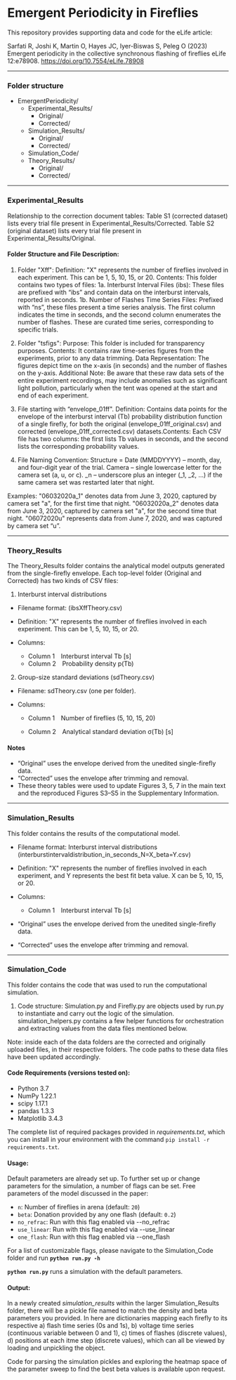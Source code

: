 # Emergent Periodicity in Fireflies

This repository provides supporting data and code for the eLife article:

Sarfati R, Joshi K, Martin O, Hayes JC, Iyer-Biswas S, Peleg O (2023)
Emergent periodicity in the collective synchronous flashing of fireflies
eLife 12:e78908. https://doi.org/10.7554/eLife.78908

----------------------------------------------------------------
### Folder structure

- EmergentPeriodicity/
  - Experimental_Results/
    - Original/
    - Corrected/
  - Simulation_Results/
    - Original/
    - Corrected/
  - Simulation_Code/
  - Theory_Results/
    - Original/
    - Corrected/

----------------------------------------------------------------
### Experimental_Results 
Relationship to the correction document tables: 
Table S1 (corrected dataset) lists every trial file present in Experimental_Results/Corrected.
Table S2 (original dataset) lists every trial file present in Experimental_Results/Original.

#### Folder Structure and File Description:
1. Folder "Xff":
Definition: "X" represents the number of fireflies involved in each experiment. This can be 1, 5, 10, 15, or 20. 
Contents: This folder contains two types of files:
1a. Interburst Interval Files (ibs): These files are prefixed with “ibs” and contain data on the interburst intervals, reported in seconds.
1b. Number of Flashes Time Series Files: Prefixed with “ns”, these files present a time series analysis. The first column indicates the time in seconds, and the second column enumerates the number of flashes. These are curated time series, corresponding to specific trials.

2. Folder "tsfigs":
Purpose: This folder is included for transparency purposes.
Contents: It contains raw time-series figures from the experiments, prior to any data trimming.
Data Representation: The figures depict time on the x-axis (in seconds) and the number of flashes on the y-axis.
Additional Note: Be aware that these raw data sets of the entire experiment recordings, may include anomalies such as significant light pollution, particularly when the tent was opened at the start and end of each experiment.

3. File starting with “envelope_01ff".
Definition: Contains data points for the envelope of the interburst interval (Tb) probability distribution function of a single firefly, for both the original (envelope_01ff_original.csv) and corrected (envelope_01ff_corrected.csv) datasets.Contents:  Each CSV file has two columns: the first lists Tb values in seconds, and the second lists the corresponding probability values.

4. File Naming Convention:
Structure = <MMDDYYYY><Camera><optional _n>
Date (MMDDYYYY) – month, day, and four-digit year of the trial.
Camera – single lowercase letter for the camera set (a, u, or c).
_n – underscore plus an integer (_1, _2, …) if the same camera set was restarted later that night.

Examples:
"06032020a_1" denotes data from June 3, 2020, captured by camera set "a", for the first time that night. 
"06032020a_2" denotes data from June 3, 2020, captured by camera set "a", for the second time that night. 
"06072020u" represents data from June 7, 2020, and was captured by camera set “u”.


----------------------------------------------------------------
###  Theory_Results
The Theory_Results folder contains the analytical model outputs generated from the single-firefly envelope. Each top-level folder (Original and Corrected) has two kinds of CSV files:

1. Interburst interval distributions 

- Filename format: (ibsXffTheory.csv)

- Definition: "X" represents the number of fireflies involved in each experiment. This can be 1, 5, 10, 15, or 20. 

- Columns:
    - Column 1 Interburst interval Tb [s]
    - Column 2 Probability density p(Tb)

2. Group-size standard deviations (sdTheory.csv)

- Filename: sdTheory.csv (one per folder).

- Columns:
    - Column 1 Number of fireflies (5, 10, 15, 20)

    - Column 2 Analytical standard deviation σ(Tb) [s]

#### Notes

- “Original” uses the envelope derived from the unedited single-firefly data.
- “Corrected” uses the envelope after trimming and removal.
- These theory tables were used to update Figures 3, 5, 7 in the main text and the reproduced Figures S3–S5 in the Supplementary Information.

----------------------------------------------------------------
###  Simulation_Results
This folder contains the results of the computational model. 
- Filename format: Interburst interval distributions (interburstintervaldistribution_in_seconds_N=X_beta=Y.csv)
- Definition: "X" represents the number of fireflies involved in each experiment, and Y represents the best fit beta value. X can be  5, 10, 15, or 20. 
- Columns:
    - Column 1 Interburst interval Tb [s]

- “Original” uses the envelope derived from the unedited single-firefly data.
- “Corrected” uses the envelope after trimming and removal.

----------------------------------------------------------------
###  Simulation_Code
This folder contains the code that was used to run the computational simulation.

1. Code structure:
Simulation.py and Firefly.py are objects used by run.py to instantiate and carry out the logic of the simulation. simulation_helpers.py contains a few helper functions for orchestration and extracting values from the data files mentioned below.

Note: inside each of the data folders are the corrected and originally uploaded files, in their respective folders. The code paths to these data files have been updated accordingly. 

#### Code Requirements (versions tested on):
- Python 3.7
- NumPy 1.22.1
- scipy 1.17.1
- pandas 1.3.3
- Matplotlib 3.4.3

The complete list of required packages provided in *requirements.txt*, which you can install in your environment with the command `pip install -r requirements.txt`. 

#### Usage:
Default parameters are already set up. To further set up or change parameters for the simulation, a number of flags can be set. Free parameters of the model discussed in the paper:
- `n`: Number of fireflies in arena (default: `20`)
- `beta`: Donation provided by any one flash (default: `0.2`)
- `no_refrac`: Run with this flag enabled via --no_refrac
- `use_linear`: Run with this flag enabled via --use_linear
- `one_flash`: Run with this flag enabled via --one_flash

For a list of customizable flags, please navigate to the Simulation_Code folder and run **`python run.py -h`**

**`python run.py`** runs a simulation with the default parameters.

#### Output:
In a newly created *simulation_results* within the larger Simulation_Results folder, there will be a pickle file named to match the density and beta parameters you provided. In here are dictionaries mapping each firefly to its respective a) flash time series (0s and 1s), b) voltage time series (continuous variable between 0 and 1), c) times of flashes (discrete values), d) positions at each itme step (discrete values), which can all be viewed by loading and unpickling the object.

Code for parsing the simulation pickles and exploring the heatmap space of the parameter sweep to find the best beta values is available upon request.
